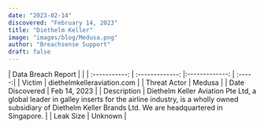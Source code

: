 ```yaml
---
date: "2023-02-14"
discovered: "February 14, 2023"
title: "Diethelm Keller"
image: "images/blog/Medusa.png"
author: "Breachsense Support"
draft: false
---
```


| Data Breach Report           |              | 
| :-----------: | :-------------:     |:-------------:    | :-----:|
| Victim      | diethelmkelleraviation.com      | 
| Threat Actor      | Medusa      | 
| Date Discovered      | Feb 14, 2023      | 
| Description      | Diethelm Keller Aviation Pte Ltd, a global leader in galley inserts for the airline industry, is a wholly owned subsidiary of Diethelm Keller Brands Ltd. We are headquartered in Singapore.      | 
| Leak Size      | Unknown      | 

